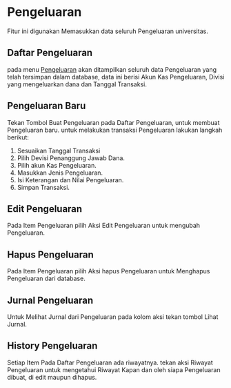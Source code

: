 # Pengeluaran

Fitur ini digunakan Memasukkan data seluruh Pengeluaran universitas.

## Daftar Pengeluaran

pada menu [Pengeluaran](http://bak.yudharta.ac.id/costs) akan ditampilkan seluruh data Pengeluaran yang telah tersimpan dalam database, data ini berisi Akun Kas Pengeluaran, Divisi yang mengeluarkan dana dan Tanggal Transaksi.

## Pengeluaran Baru

Tekan Tombol Buat Pengeluaran pada Daftar Pengeluaran, untuk membuat Pengeluaran baru. untuk melakukan transaksi Pengeluaran lakukan langkah berikut:

1. Sesuaikan Tanggal Transaksi
2. Pilih Devisi Penanggung Jawab Dana.
3. Pilih akun Kas Pengeluaran.
4. Masukkan Jenis Pengeluaran.
5. Isi Keterangan dan Nilai Pengeluaran.
6. Simpan Transaksi.

## Edit Pengeluaran

Pada Item Pengeluaran pilih Aksi Edit Pengeluaran untuk mengubah Pengeluaran.

## Hapus Pengeluaran

Pada Item Pengeluaran pilih Aksi hapus Pengeluaran untuk Menghapus Pengeluaran dari database.

## Jurnal Pengeluaran

Untuk Melihat Jurnal dari Pengeluaran pada kolom aksi tekan tombol Lihat Jurnal.

## History Pengeluaran

Setiap Item Pada Daftar Pengeluaran ada riwayatnya. tekan aksi Riwayat Pengeluaran untuk mengetahui Riwayat Kapan dan oleh siapa Pengeluaran dibuat, di edit maupun dihapus.

